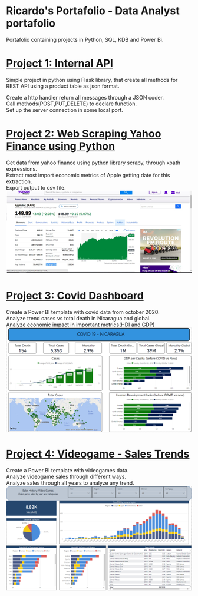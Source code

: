 # Ricardo's Portafolio - Data Analyst portafolio

Portafolio containing projects in Python, SQL, KDB and Power Bi.

# [Project 1: Internal API](https://github.com/MrRicardoAcuna7/local_API_server)
Simple project in python using Flask library, that create all methods for REST API using a product table as json format.  

Create a http handler return all messages through a JSON coder.  
Call methods(POST,PUT,DELETE) to declare function.  
Set up the server connection in some local port.  

# [Project 2: Web Scraping Yahoo Finance using Python](https://github.com/MrRicardoAcuna7/WebScraping_Finance_Apple)
Get data from yahoo finance using python library scrapy, through xpath expressions.  
Extract most import economic metrics of Apple getting date for this extraction.  
Export output to csv file.  
![alt text](Yahoo_Apple.jpg)  

# [Project 3: Covid Dashboard](https://github.com/MrRicardoAcuna7/PowerBIProjects)
Create a Power BI template with covid data from october 2020.  
Analyze trend cases vs total death in Nicaragua and global.  
Analyze economic impact in important metrics(HDI and GDP)  
![alt text](Covid.PNG)

# [Project 4: Videogame - Sales Trends](https://github.com/MrRicardoAcuna7/PowerBIProjects)
Create a Power BI template with videogames data.  
Analyze videogame sales through different ways.  
Analyze sales through all years to analyze any trend.  
![alt text](Videogame.PNG)

